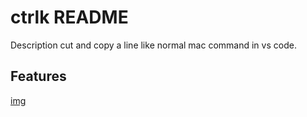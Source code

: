 # ctrlk README

Description 
cut and copy a line like normal  mac  command in vs code. 
## Features

 
[img](https://github.com/zk4/ctrlk/blob/master/demo.gif?raw=true)
